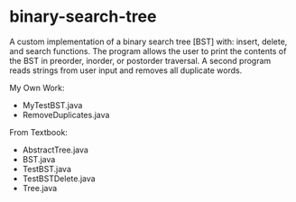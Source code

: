 # binary-search-tree
A custom implementation of a binary search tree [BST] with: insert, delete, and search functions. The program allows the user to print the contents of the BST in preorder, inorder, or postorder traversal. A second program reads strings from user input and removes all duplicate words.

My Own Work:

- MyTestBST.java
- RemoveDuplicates.java

From Textbook:

- AbstractTree.java
- BST.java
- TestBST.java
- TestBSTDelete.java
- Tree.java
